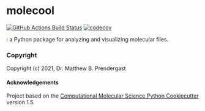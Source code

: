 molecool
==============================
[//]: # (Badges)
[![GitHub Actions Build Status](https://github.com/REPLACE_WITH_OWNER_ACCOUNT/molecool/workflows/CI/badge.svg)](https://github.com/REPLACE_WITH_OWNER_ACCOUNT/molecool/actions?query=workflow%3ACI)
[![codecov](https://codecov.io/gh/REPLACE_WITH_OWNER_ACCOUNT/molecool/branch/master/graph/badge.svg)](https://codecov.io/gh/REPLACE_WITH_OWNER_ACCOUNT/molecool/branch/master)


: a Python package for analyzing and visualizing molecular files.

### Copyright

Copyright (c) 2021, Dr. Matthew B. Prendergast


#### Acknowledgements
 
Project based on the 
[Computational Molecular Science Python Cookiecutter](https://github.com/molssi/cookiecutter-cms) version 1.5.

